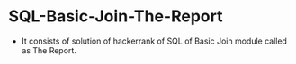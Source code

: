 # SQL-Basic-Join-The-Report
- It consists of solution of hackerrank of SQL of Basic Join module called as The Report.
